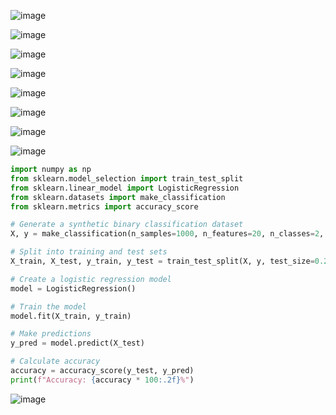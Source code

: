 ![image](https://github.com/user-attachments/assets/be101e22-38ea-4415-adf5-090bf59fa9d3)

![image](https://github.com/user-attachments/assets/4ec544b0-b976-4cb1-b458-309fab14ffa0)

![image](https://github.com/user-attachments/assets/8abd408b-a175-45d1-a78f-6dc9bd9fc07e)

![image](https://github.com/user-attachments/assets/8d2f35ca-4693-447b-ad7f-847159517e21)

![image](https://github.com/user-attachments/assets/42746dea-2743-471b-9970-d1ca0077ca04)

![image](https://github.com/user-attachments/assets/9935b563-7582-4395-8101-f195518d46f2)

![image](https://github.com/user-attachments/assets/d938786b-d340-4808-9e86-f96a673b7d64)

![image](https://github.com/user-attachments/assets/f58e0a2a-d205-4963-9a13-5053d77d2486)

```python
import numpy as np
from sklearn.model_selection import train_test_split
from sklearn.linear_model import LogisticRegression
from sklearn.datasets import make_classification
from sklearn.metrics import accuracy_score

# Generate a synthetic binary classification dataset
X, y = make_classification(n_samples=1000, n_features=20, n_classes=2, random_state=42)

# Split into training and test sets
X_train, X_test, y_train, y_test = train_test_split(X, y, test_size=0.25, random_state=42)

# Create a logistic regression model
model = LogisticRegression()

# Train the model
model.fit(X_train, y_train)

# Make predictions
y_pred = model.predict(X_test)

# Calculate accuracy
accuracy = accuracy_score(y_test, y_pred)
print(f"Accuracy: {accuracy * 100:.2f}%")
```
![image](https://github.com/user-attachments/assets/9cd6dc36-83d5-49ea-821f-f0a65cb45a1b)
